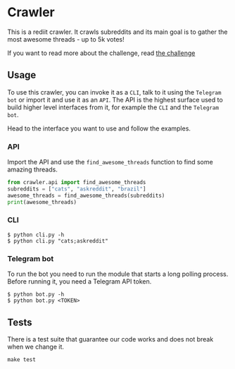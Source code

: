 # Crawler

This is a rediit crawler. It crawls subreddits and its main goal is to gather the most awesome threads - up to 5k votes!

If you want to read more about the challenge, read [the challenge](CHALLENGE.md)

## Usage

To use this crawler, you can invoke it as a `CLI`, talk to it using the `Telegram bot` or import it and use it as an `API`. The API is the highest surface
used to build higher level interfaces from it, for example the `CLI` and the `Telegram bot`.

Head to the interface you want to use and follow the examples.

### API

Import the API and use the `find_awesome_threads` function to find some amazing threads.

```python
from crawler.api import find_awesome_threads
subreddits = ["cats", "askreddit", "brazil"]
awesome_threads = find_awesome_threads(subreddits)
print(awesome_threads)
```

### CLI

```console
$ python cli.py -h
$ python cli.py "cats;askreddit"
```

### Telegram bot

To run the bot you need to run the module that starts a long polling process.
Before running it, you need a Telegram API token.

```console
$ python bot.py -h
$ python bot.py <TOKEN>
```

## Tests

There is a test suite that guarantee our code works and does not break when we change it.

```console
make test
```
